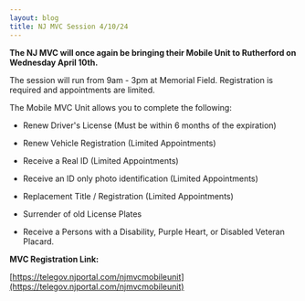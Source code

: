 ```yaml
---
layout: blog
title: NJ MVC Session 4/10/24
---
```


**The NJ MVC will once again be bringing their Mobile Unit to Rutherford on Wednesday April 10th.** 

The session will run from 9am - 3pm at Memorial Field. Registration is required and appointments are limited.

The Mobile MVC Unit allows you to complete the following:

- Renew Driver's License (Must be within 6 months of the expiration)

- Renew Vehicle Registration  (Limited Appointments)

- Receive a Real ID (Limited Appointments)

- Receive an ID only photo identification  (Limited Appointments)

- Replacement Title / Registration  (Limited Appointments)

- Surrender of old License Plates

- Receive a Persons with a Disability, Purple Heart, or Disabled Veteran Placard.

**MVC Registration Link:**

[https://telegov.njportal.com/njmvcmobileunit](https://telegov.njportal.com/njmvcmobileunit)
